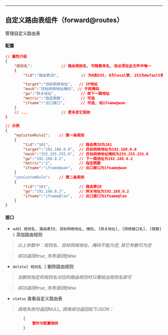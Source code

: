 ***
## 自定义路由表组件（forward@routes） 
管理自定义路由表

#### **配置** 
```json
// 属性介绍
{
    "规则名":             // 路由规则名, 可随意命名, 但必须在此文件中唯一
    {
        "tid":"路由表ID",          // 为0到255, 0为local表, 253为default表, 254为main表, 255为local表, 100以内保留给系统使用, 自定义规则建议使用100以上(并避开253,254,255)

        "target":"目标网络地址",   // IP地址
        "mask":"目标网络地址掩码", // 子网掩码
        "gw":"网关地址",           // 即下一跳地址
        "metric":"指定跳数",       // 可选
        "ifname":"出口接口",       // 可选, 如ifname@wan
    }
    // ...               // 更多其它规则
}

// 示例
{
    "myCustomRule1":    // 第一条规则
    {
        "tid":"101",             // 路由表ID为101
        "target":"192.168.0.0",  // 目标网络地址为192.168.0.0
        "mask":"255.255.255.0",  // 目标网络地址掩码为255.255.255.0
        "gw":"192.168.8.2",      // 下一跳地址为192.168.8.2
        "metric":"2",            // 指定跳数
        "ifname":"ifname@wan",   // 出口接口为ifname@wan
    }
    "youCustomRule":    // 第二条规则
    {
        "tid":"101",             // 路由表ID
        "gw":"192.168.8.2",      // 网关地址为192.168.8.2
        "ifname":"ifname@lan",   // 出口接口为ifname@lan
    }
}
```  


#### **接口** 

+ `add[ 规则名, 路由表ID, 目标网络地址, 掩码, [网关地址], [网络接口名], [跳数] ]` 添加路由规则

>*以上参数中：规则名、目标网络地址、掩码不能为空, 其它参数可为空*   

>*成功返回ttrue, 失败返回tfalse*

+ `delete[ 规则名 ]` 删除路由规则

>*当删除指定的规则名对应的路由规则时只需给出规则名即可*   

>*成功返回ttrue, 失败返回tfalse*

+ `status` 查看自定义路由表

>*调用失败时返回NULL, 调用成功返回如下JSON：*

```json
        {
            暂时与配置相同
        }
```

